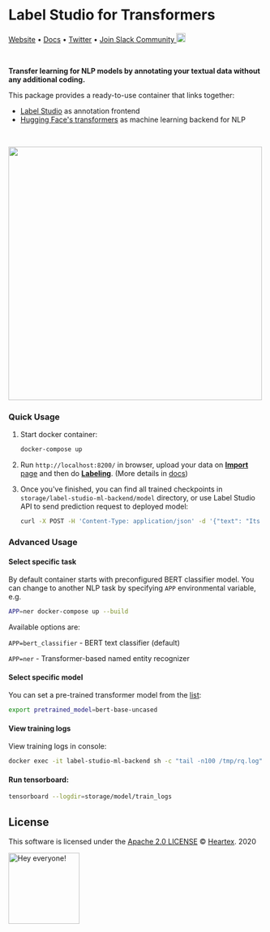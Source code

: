 # Label Studio for Transformers

[Website](https://labelstud.io/) • [Docs](https://labelstud.io/guide) • [Twitter](https://twitter.com/heartexlabs) • [Join Slack Community <img src="https://go.heartex.net/docs/images/slack-mini.png" width="18px"/>](https://docs.google.com/forms/d/e/1FAIpQLSdLHZx5EeT1J350JPwnY2xLanfmvplJi6VZk65C2R4XSsRBHg/viewform?usp=sf_link)

<br/>

**Transfer learning for NLP models by annotating your textual data without any additional coding.**

This package provides a ready-to-use container that links together:

- [Label Studio](https://github.com/heartexlabs/label-studio) as annotation frontend
- [Hugging Face's transformers](https://github.com/huggingface/transformers) as machine learning backend for NLP

<br/>

[<img src="https://raw.githubusercontent.com/heartexlabs/label-studio-transformers/master/images/codeless.png" height="500">](https://github.com/heartexlabs/label-studio-transformers)

### Quick Usage

1. Start docker container:
    ```bash
    docker-compose up
    ```

2. Run `http://localhost:8200/` in browser, upload your data on [**Import** page](http://localhost:8200/import) and then do [**Labeling**](http://localhost:8200/). (More details in [docs](https://labelstud.io/))

3. Once you've finished, you can find all trained checkpoints in `storage/label-studio-ml-backend/model` directory,
or use Label Studio API to send prediction request to deployed model:
    ```bash
    curl -X POST -H 'Content-Type: application/json' -d '{"text": "Its National Donut Day."}' http://localhost:8200/predict
    ```

### Advanced Usage

#### Select specific task

By default container starts with preconfigured BERT classifier model. You can change to another NLP task by specifying `APP` environmental variable, e.g. 

```bash
APP=ner docker-compose up --build
```

Available options are:

`APP=bert_classifier` - BERT text classifier (default)

`APP=ner` - Transformer-based named entity recognizer

#### Select specific model
You can set a pre-trained transformer model from the [list](https://huggingface.co/models):
```bash
export pretrained_model=bert-base-uncased
```

#### View training logs
View training logs in console:
```bash
docker exec -it label-studio-ml-backend sh -c "tail -n100 /tmp/rq.log"
```

#### Run tensorboard:
```bash
tensorboard --logdir=storage/model/train_logs
```

## License

This software is licensed under the [Apache 2.0 LICENSE](/LICENSE) © [Heartex](https://www.heartex.ai/). 2020

<img src="https://github.com/heartexlabs/label-studio/blob/master/images/opossum_looking.png?raw=true" title="Hey everyone!" height="140" width="140" />
